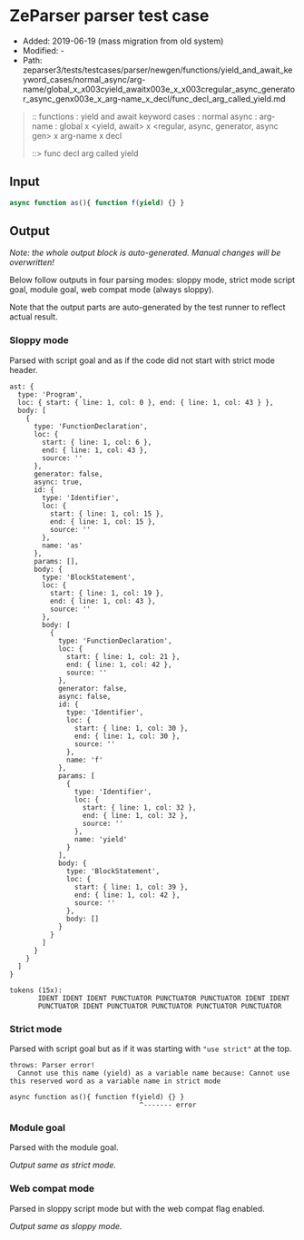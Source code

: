 # ZeParser parser test case

- Added: 2019-06-19 (mass migration from old system)
- Modified: -
- Path: zeparser3/tests/testcases/parser/newgen/functions/yield_and_await_keyword_cases/normal_async/arg-name/global_x_x003cyield_awaitx003e_x_x003cregular_async_generator_async_genx003e_x_arg-name_x_decl/func_decl_arg_called_yield.md

> :: functions : yield and await keyword cases : normal async : arg-name : global x <yield, await> x <regular, async, generator, async gen> x arg-name x decl
>
> ::> func decl arg called yield

## Input

`````js
async function as(){ function f(yield) {} }
`````

## Output

_Note: the whole output block is auto-generated. Manual changes will be overwritten!_

Below follow outputs in four parsing modes: sloppy mode, strict mode script goal, module goal, web compat mode (always sloppy).

Note that the output parts are auto-generated by the test runner to reflect actual result.

### Sloppy mode

Parsed with script goal and as if the code did not start with strict mode header.

`````
ast: {
  type: 'Program',
  loc: { start: { line: 1, col: 0 }, end: { line: 1, col: 43 } },
  body: [
    {
      type: 'FunctionDeclaration',
      loc: {
        start: { line: 1, col: 6 },
        end: { line: 1, col: 43 },
        source: ''
      },
      generator: false,
      async: true,
      id: {
        type: 'Identifier',
        loc: {
          start: { line: 1, col: 15 },
          end: { line: 1, col: 15 },
          source: ''
        },
        name: 'as'
      },
      params: [],
      body: {
        type: 'BlockStatement',
        loc: {
          start: { line: 1, col: 19 },
          end: { line: 1, col: 43 },
          source: ''
        },
        body: [
          {
            type: 'FunctionDeclaration',
            loc: {
              start: { line: 1, col: 21 },
              end: { line: 1, col: 42 },
              source: ''
            },
            generator: false,
            async: false,
            id: {
              type: 'Identifier',
              loc: {
                start: { line: 1, col: 30 },
                end: { line: 1, col: 30 },
                source: ''
              },
              name: 'f'
            },
            params: [
              {
                type: 'Identifier',
                loc: {
                  start: { line: 1, col: 32 },
                  end: { line: 1, col: 32 },
                  source: ''
                },
                name: 'yield'
              }
            ],
            body: {
              type: 'BlockStatement',
              loc: {
                start: { line: 1, col: 39 },
                end: { line: 1, col: 42 },
                source: ''
              },
              body: []
            }
          }
        ]
      }
    }
  ]
}

tokens (15x):
       IDENT IDENT IDENT PUNCTUATOR PUNCTUATOR PUNCTUATOR IDENT IDENT
       PUNCTUATOR IDENT PUNCTUATOR PUNCTUATOR PUNCTUATOR PUNCTUATOR
`````

### Strict mode

Parsed with script goal but as if it was starting with `"use strict"` at the top.

`````
throws: Parser error!
  Cannot use this name (yield) as a variable name because: Cannot use this reserved word as a variable name in strict mode

async function as(){ function f(yield) {} }
                                ^------- error
`````


### Module goal

Parsed with the module goal.

_Output same as strict mode._

### Web compat mode

Parsed in sloppy script mode but with the web compat flag enabled.

_Output same as sloppy mode._
